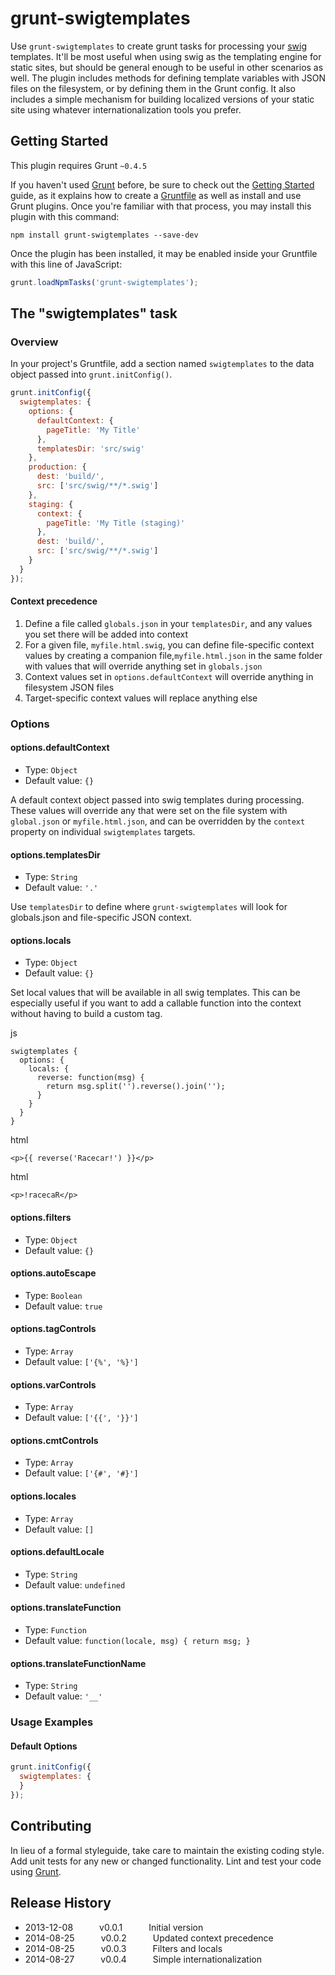 # grunt-swigtemplates

Use `grunt-swigtemplates` to create grunt tasks for processing your [swig](http://paularmstrong.github.io/swig/)
templates. It'll be most useful when using swig as the templating engine for static sites, but should be general enough
to be useful in other scenarios as well. The plugin includes methods for defining template variables with JSON files
on the filesystem, or by defining them in the Grunt config. It also includes a simple mechanism for building localized
versions of your static site using whatever internationalization tools you prefer.


## Getting Started
This plugin requires Grunt `~0.4.5`

If you haven't used [Grunt](http://gruntjs.com/) before, be sure to check out the [Getting Started](http://gruntjs.com/getting-started) guide, as it explains how to create a [Gruntfile](http://gruntjs.com/sample-gruntfile) as well as install and use Grunt plugins. Once you're familiar with that process, you may install this plugin with this command:

```shell
npm install grunt-swigtemplates --save-dev
```

Once the plugin has been installed, it may be enabled inside your Gruntfile with this line of JavaScript:

```js
grunt.loadNpmTasks('grunt-swigtemplates');
```

## The "swigtemplates" task

### Overview
In your project's Gruntfile, add a section named `swigtemplates` to the data object passed into `grunt.initConfig()`.

```js
grunt.initConfig({
  swigtemplates: {
    options: {
      defaultContext: {
        pageTitle: 'My Title'
      },
      templatesDir: 'src/swig'
    },
    production: {
      dest: 'build/',
      src: ['src/swig/**/*.swig']
    },
    staging: {
      context: {
        pageTitle: 'My Title (staging)'
      },
      dest: 'build/',
      src: ['src/swig/**/*.swig']
    }
  }
});
```

#### Context precedence
1. Define a file called `globals.json` in your `templatesDir`, and any values you set there will be added into context
2. For a given file, `myfile.html.swig`, you can define file-specific context values by creating a companion file,`myfile.html.json` in the same folder with values that will override anything set in `globals.json`
3. Context values set in `options.defaultContext` will override anything in filesystem JSON files
4. Target-specific context values will replace anything else

### Options

#### options.defaultContext

 * Type: `Object`
 * Default value: `{}`

A default context object passed into swig templates during processing. These values will override any that were
set on the file system with `global.json` or `myfile.html.json`, and can be overridden by the `context` property
on individual `swigtemplates` targets.

#### options.templatesDir

* Type: `String`
* Default value: `'.'`

Use `templatesDir` to define where `grunt-swigtemplates` will look for globals.json and file-specific JSON context.

#### options.locals

* Type: `Object`
* Default value: `{}`

Set local values that will be available in all swig templates. This can be especially useful if you want to add a
callable function into the context without having to build a custom tag.

js
```
swigtemplates {
  options: {
    locals: {
      reverse: function(msg) {
        return msg.split('').reverse().join('');
      }
    }
  }
}
```

html
```
<p>{{ reverse('Racecar!') }}</p>
```

html
```
<p>!racecaR</p>
```


#### options.filters

* Type: `Object`
* Default value: `{}`

#### options.autoEscape

* Type: `Boolean`
* Default value: `true`

#### options.tagControls

* Type: `Array`
* Default value: `['{%', '%}']`

#### options.varControls
* Type: `Array`
* Default value: `['{{', '}}']`

#### options.cmtControls
* Type: `Array`
* Default value: `['{#', '#}']`

#### options.locales
* Type: `Array`
* Default value: `[]`

#### options.defaultLocale
* Type: `String`
* Default value: `undefined`

#### options.translateFunction
* Type: `Function`
* Default value: `function(locale, msg) { return msg; }`

#### options.translateFunctionName
* Type: `String`
* Default value: `'__'`



### Usage Examples

#### Default Options

```js
grunt.initConfig({
  swigtemplates: {
  }
});

```

## Contributing
In lieu of a formal styleguide, take care to maintain the existing coding style. Add unit tests for any new or changed functionality. Lint and test your code using [Grunt](http://gruntjs.com/).


## Release History

 * 2013-12-08   v0.0.1   Initial version
 * 2014-08-25   v0.0.2   Updated context precedence
 * 2014-08-25   v0.0.3   Filters and locals
 * 2014-08-27   v0.0.4   Simple internationalization
